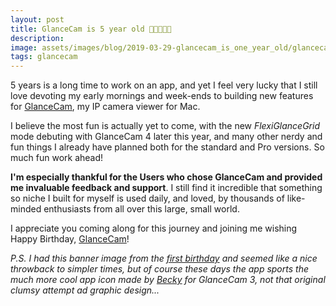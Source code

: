 ```yaml
---
layout: post
title: GlanceCam is 5 year old 🎂🎂🎂🎂🎂
description: 
image: assets/images/blog/2019-03-29-glancecam_is_one_year_old/glancecam_birthday.png
tags: glancecam
---
```

5 years is a long time to work on an app, and yet I feel very lucky that I still love devoting my early mornings and week-ends to building new features for [GlanceCam](https://glancecam.app), my IP camera viewer for Mac.

I believe the most fun is actually yet to come, with the new _FlexiGlanceGrid_ mode debuting with GlanceCam 4 later this year, and many other nerdy and fun things I already have planned both for the standard and Pro versions. So much fun work ahead!

**I'm especially thankful for the Users who chose GlanceCam and provided me invaluable feedback and support**. I still find it incredible that something so niche I built for myself is used daily, and loved, by thousands of like-minded enthusiasts from all over this large, small world.

I appreciate you coming along for this journey and joining me wishing Happy Birthday, [GlanceCam](https://apps.apple.com/us/app/glancecam-ip-webcam-viewer/id1360797896?l=it&ls=1&mt=12)!

_P.S. I had this banner image from the [first birthday](https://cdf1982.com/2019/03/29/glancecam_is_one_year_old.html) and seemed like a nice throwback to simpler times, but of course these days the app sports the much more cool app icon made by [Becky](https://beckyhansmeyer.com) for GlanceCam 3, not that original clumsy attempt ad graphic design..._
